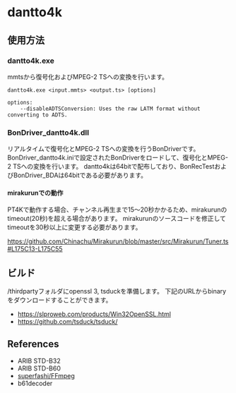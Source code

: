 # dantto4k

## 使用方法

### dantto4k.exe
mmtsから復号化およびMPEG-2 TSへの変換を行います。
```
dantto4k.exe <input.mmts> <output.ts> [options]

options:
	--disableADTSConversion: Uses the raw LATM format without converting to ADTS.
```

### BonDriver_dantto4k.dll
リアルタイムで復号化とMPEG-2 TSへの変換を行うBonDriverです。
BonDriver_dantto4k.iniで設定されたBonDriverをロードして、復号化とMPEG-2 TSへの変換を行います。
dantto4kは64bitで配布しており、BonRecTestおよびBonDriver_BDAは64bitである必要があります。

#### mirakurunでの動作
PT4Kで動作する場合、チャンネル再生まで15～20秒かかるため、mirakurunのtimeout(20秒)を超える場合があります。
mirakurunのソースコードを修正してtimeoutを30秒以上に変更する必要があります。

https://github.com/Chinachu/Mirakurun/blob/master/src/Mirakurun/Tuner.ts#L175C13-L175C55

## ビルド
/thirdpartyフォルダにopenssl 3, tsduckを準備します。
下記のURLからbinaryをダウンロードすることができます。

- https://slproweb.com/products/Win32OpenSSL.html
- https://github.com/tsduck/tsduck/

## References
- ARIB STD-B32
- ARIB STD-B60
- [superfashi/FFmpeg](https://github.com/superfashi/FFmpeg)
- b61decoder